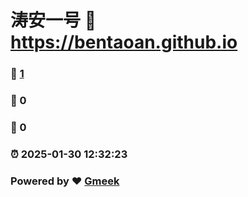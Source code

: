 # 涛安一号 :link: https://bentaoan.github.io 
### :page_facing_up: [1](https://bentaoan.github.io/tag.html) 
### :speech_balloon: 0 
### :hibiscus: 0 
### :alarm_clock: 2025-01-30 12:32:23 
### Powered by :heart: [Gmeek](https://github.com/Meekdai/Gmeek)
